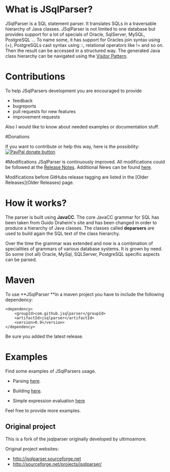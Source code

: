 # What is JSqlParser?
JSqlParser is a SQL statement parser. It translates SQLs in a traversable hierarchy of Java classes. JSqlParser is not limited to one database but provides support for a lot of specials of Oracle, SqlServer, MySQL, PostgreSQL ... To name some, it has support for Oracles join syntax using (+), PostgreSQLs cast syntax using ::, relational operators like != and so on. Then the result can be accessed in a structured way. 
The generated Java class hierarchy can be navigated using the [Visitor Pattern](http://en.wikipedia.org/wiki/Visitor_pattern).

# Contributions
To help JSqlParsers development you are encouraged to provide 
* feedback
* bugreports
* pull requests for new features
* improvement requests

Also I would like to know about needed examples or documentation stuff. 

#Donations

If you want to contribute or help this way, here is the possibility: [![PayPal donate button](http://img.shields.io/paypal/donate.png?color=yellow)](https://www.paypal.com/cgi-bin/webscr?cmd=_s-xclick&hosted_button_id=64CCN9JJANZXA "Help this JSqlParser version using Paypal")

#Modifications
JSqlParser is continuously improved. All modifications could be followed at the
[Release Notes](https://github.com/JSQLParser/JSqlParser/releases). Additional News can be found [here](News).

Modifications before GitHubs release tagging are listed in the [Older Releases](Older Releases) page.

# How it works?
The parser is built using **JavaCC**. The core JavaCC grammar for SQL has been taken from Guido Draheim's site and has been changed in order to produce a hierarchy of Java classes. The classes called **deparsers** are used to build again the SQL text of the class hierarchy.

Over the time the grammar was extended and now is a combination of specialities of grammars of various database systems. It is grown by need. So some (not all) Oracle, MySql, SQLServer, PostgreSQL specific aspects can be parsed.

# Maven
To use **JSqlParser **in a maven project you have to include the following dependency:

```
<dependency>
    <groupId>com.github.jsqlparser</groupId>
    <artifactId>jsqlparser</artifactId>
    <version>0.9</version>
</dependency>
```
Be sure you added the latest release.

# Examples
Find some examples of JSqlParsers usage.
* Parsing [here](wiki/Examples-of-SQL-parsing). 
* Building [here](wiki/Examples-of-SQL-building).

* Simple expression evaluation [here](wiki/Example-of-expression-evaluation)

Feel free to provide more examples. 


## Original project

This is a fork of the jsqlparser originally developed by ultimoamore.

Original project websites:

* http://jsqlparser.sourceforge.net
* http://sourceforge.net/projects/jsqlparser/
